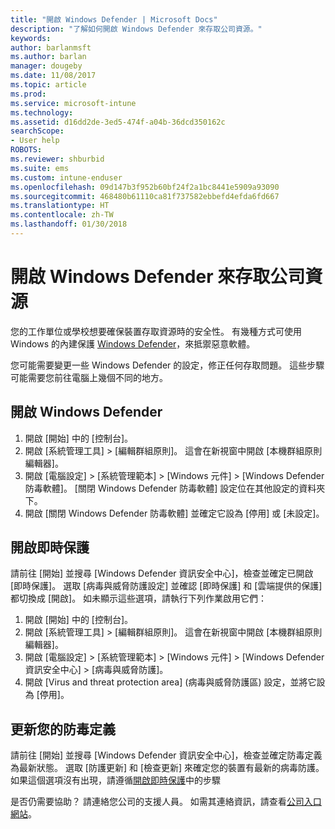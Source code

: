 ```yaml
---
title: "開啟 Windows Defender | Microsoft Docs"
description: "了解如何開啟 Windows Defender 來存取公司資源。"
keywords: 
author: barlanmsft
ms.author: barlan
manager: dougeby
ms.date: 11/08/2017
ms.topic: article
ms.prod: 
ms.service: microsoft-intune
ms.technology: 
ms.assetid: d16dd2de-3ed5-474f-a04b-36dcd350162c
searchScope:
- User help
ROBOTS: 
ms.reviewer: shburbid
ms.suite: ems
ms.custom: intune-enduser
ms.openlocfilehash: 09d147b3f952b60bf24f2a1bc8441e5909a93090
ms.sourcegitcommit: 468480b61110ca81f737582ebbefd4efda6fd667
ms.translationtype: HT
ms.contentlocale: zh-TW
ms.lasthandoff: 01/30/2018
---
```

# <a name="turn-on-windows-defender-to-access-company-resources"></a>開啟 Windows Defender 來存取公司資源

您的工作單位或學校想要確保裝置存取資源時的安全性。 有幾種方式可使用 Windows 的內建保護 [Windows Defender](https://www.microsoft.com/safety/pc-security/windows-defender.aspx)，來抵禦惡意軟體。

您可能需要變更一些 Windows Defender 的設定，修正任何存取問題。 這些步驟可能需要您前往電腦上幾個不同的地方。

## <a name="turn-on-windows-defender"></a>開啟 Windows Defender

1. 開啟 [開始] 中的 [控制台]。
2. 開啟 [系統管理工具] > [編輯群組原則]。 這會在新視窗中開啟 [本機群組原則編輯器]。
3. 開啟 [電腦設定] > [系統管理範本] > [Windows 元件] > [Windows Defender 防毒軟體]。 [關閉 Windows Defender 防毒軟體] 設定位在其他設定的資料夾下。 
4. 開啟 [關閉 Windows Defender 防毒軟體] 並確定它設為 [停用] 或 [未設定]。

## <a name="turn-on-real-time-protection"></a>開啟即時保護

請前往 [開始] 並搜尋 [Windows Defender 資訊安全中心]，檢查並確定已開啟 [即時保護]。 選取 [病毒與威脅防護設定] 並確認 [即時保護] 和 [雲端提供的保護] 都切換成 [開啟]。 如未顯示這些選項，請執行下列作業啟用它們：

1. 開啟 [開始] 中的 [控制台]。
2. 開啟 [系統管理工具] > [編輯群組原則]。 這會在新視窗中開啟 [本機群組原則編輯器]。
3. 開啟 [電腦設定] > [系統管理範本] > [Windows 元件] >  [Windows Defender 資訊安全中心] > [病毒與威脅防護]。
4. 開啟 [Virus and threat protection area] (病毒與威脅防護區) 設定，並將它設為 [停用]。

## <a name="update-your-antivirus-definitions"></a>更新您的防毒定義

請前往 [開始] 並搜尋 [Windows Defender 資訊安全中心]，檢查並確定防毒定義為最新狀態。 選取 [防護更新] 和 [檢查更新] 來確定您的裝置有最新的病毒防護。 如果這個選項沒有出現，請遵循[開啟即時保護](turn-on-defender-windows.md#turn-on-real-time-protection)中的步驟

是否仍需要協助？ 請連絡您公司的支援人員。 如需其連絡資訊，請查看[公司入口網站](https://portal.manage.microsoft.com#HelpDeskDialog)。
